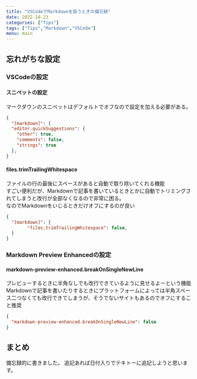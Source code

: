 ```yaml
---
title: "VSCodeでMarkdownを扱うときの備忘録"
date: 2022-10-23
categories: ["Tips"]
tags: ["Tips","Markdown","VSCode"]
menu: main
---
```


## 忘れがちな設定

### VSCodeの設定

#### スニペットの設定

マークダウンのスニペットはデフォルトでオフなので設定を加える必要がある。

```json
{
  "[markdown]": {
  "editor.quickSuggestions": {
    "other": true,
    "comments": false,
    "strings": true
  },
}
```

#### files.trimTrailingWhitespace

ファイルの行の最後にスペースがあると自動で取り除いてくれる機能  
すごい便利だが、Markdownで記事を書いているときとかに自動でトリミングされてしまうと改行が全部なくなるので非常に困る。  
なのでMarkdownをいじるときだけオフにするのが良い  

```json
{
  "[markdown]": {
        "files.trimTrailingWhitespace": false,
  }
}

```

### Markdown Preview Enhancedの設定

#### markdown-preview-enhanced.breakOnSingleNewLine

プレビューするときに半角なしでも改行できているように見せるよーという機能  
Markdownで記事を書いたりするときにプラットフォームによっては半角スペース二つなくても改行できてしまうが、そうでないサイトもあるのでオフにすること推奨  

```json
{
  "markdown-preview-enhanced.breakOnSingleNewLine": false
}
```

## まとめ

備忘録的に書きました。
追記あれば日付入りでテキトーに追記しようと思います。  
